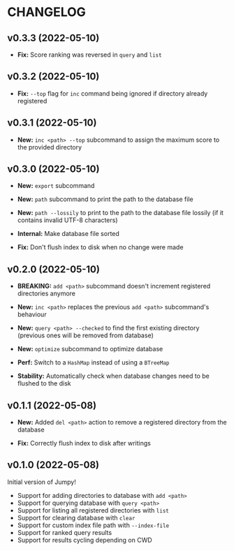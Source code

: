 # CHANGELOG

## v0.3.3 (2022-05-10)

* **Fix:** Score ranking was reversed in `query` and `list`

## v0.3.2 (2022-05-10)

* **Fix:** `--top` flag for `inc` command being ignored if directory already registered

## v0.3.1 (2022-05-10)

* **New:** `inc <path> --top` subcommand to assign the maximum score to the provided directory

## v0.3.0 (2022-05-10)

* **New:** `export` subcommand
* **New:** `path` subcommand to print the path to the database file
* **New:** `path --lossily` to print to the path to the database file lossily (if it contains invalid UTF-8 characters)

* **Internal:** Make database file sorted

* **Fix:** Don't flush index to disk when no change were made

## v0.2.0 (2022-05-10)

* **BREAKING:** `add <path>` subcommand doesn't increment registered directories anymore

* **New:** `inc <path>` replaces the previous `add <path>` subcommand's behaviour
* **New:** `query <path> --checked` to find the first existing directory (previous ones will be removed from database)
* **New:** `optimize` subcommand to optimize database

* **Perf:** Switch to a `HashMap` instead of using a `BTreeMap`

* **Stability:** Automatically check when database changes need to be flushed to the disk

## v0.1.1 (2022-05-08)

* **New:** Added `del <path>` action to remove a registered directory from the database

* **Fix:** Correctly flush index to disk after writings

## v0.1.0 (2022-05-08)

Initial version of Jumpy!

* Support for adding directories to database with `add <path>`
* Support for querying database with `query <path>`
* Support for listing all registered directories with `list`
* Support for clearing database with `clear`
* Support for custom index file path with `--index-file`
* Support for ranked query results
* Support for results cycling depending on CWD
